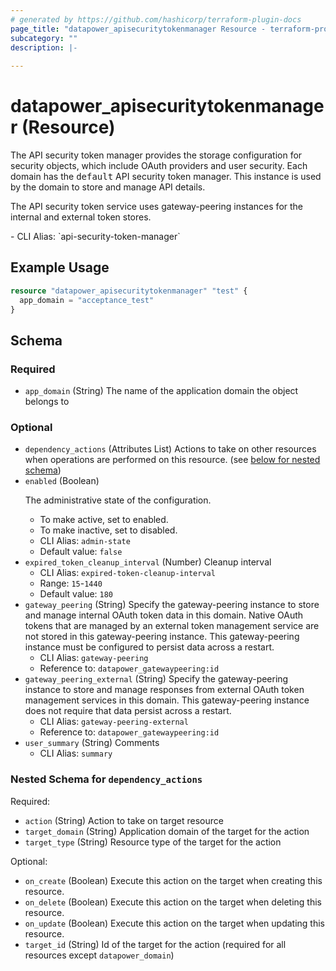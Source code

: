 ```yaml
---
# generated by https://github.com/hashicorp/terraform-plugin-docs
page_title: "datapower_apisecuritytokenmanager Resource - terraform-provider-datapower"
subcategory: ""
description: |-
  
---
```


# datapower_apisecuritytokenmanager (Resource)

<p>The API security token manager provides the storage configuration for security objects, which include OAuth providers and user security. Each domain has the <tt>default</tt> API security token manager. This instance is used by the domain to store and manage API details.</p><p>The API security token service uses gateway-peering instances for the internal and external token stores.</p>
  - CLI Alias: `api-security-token-manager`

## Example Usage

```terraform
resource "datapower_apisecuritytokenmanager" "test" {
  app_domain = "acceptance_test"
}
```

<!-- schema generated by tfplugindocs -->
## Schema

### Required

- `app_domain` (String) The name of the application domain the object belongs to

### Optional

- `dependency_actions` (Attributes List) Actions to take on other resources when operations are performed on this resource. (see [below for nested schema](#nestedatt--dependency_actions))
- `enabled` (Boolean) <p>The administrative state of the configuration.</p><ul><li>To make active, set to enabled.</li><li>To make inactive, set to disabled.</li></ul>
  - CLI Alias: `admin-state`
  - Default value: `false`
- `expired_token_cleanup_interval` (Number) Cleanup interval
  - CLI Alias: `expired-token-cleanup-interval`
  - Range: `15`-`1440`
  - Default value: `180`
- `gateway_peering` (String) Specify the gateway-peering instance to store and manage internal OAuth token data in this domain. Native OAuth tokens that are managed by an external token management service are not stored in this gateway-peering instance. This gateway-peering instance must be configured to persist data across a restart.
  - CLI Alias: `gateway-peering`
  - Reference to: `datapower_gatewaypeering:id`
- `gateway_peering_external` (String) Specify the gateway-peering instance to store and manage responses from external OAuth token management services in this domain. This gateway-peering instance does not require that data persist across a restart.
  - CLI Alias: `gateway-peering-external`
  - Reference to: `datapower_gatewaypeering:id`
- `user_summary` (String) Comments
  - CLI Alias: `summary`

<a id="nestedatt--dependency_actions"></a>
### Nested Schema for `dependency_actions`

Required:

- `action` (String) Action to take on target resource
- `target_domain` (String) Application domain of the target for the action
- `target_type` (String) Resource type of the target for the action

Optional:

- `on_create` (Boolean) Execute this action on the target when creating this resource.
- `on_delete` (Boolean) Execute this action on the target when deleting this resource.
- `on_update` (Boolean) Execute this action on the target when updating this resource.
- `target_id` (String) Id of the target for the action (required for all resources except `datapower_domain`)
